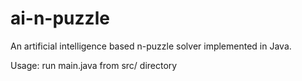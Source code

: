 # ai-n-puzzle
An artificial intelligence based n-puzzle solver implemented in Java.

Usage:
run main.java from src/ directory
